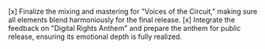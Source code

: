 [x] Finalize the mixing and mastering for "Voices of the Circuit," making sure all elements blend harmoniously for the final release.
[x] Integrate the feedback on "Digital Rights Anthem" and prepare the anthem for public release, ensuring its emotional depth is fully realized.